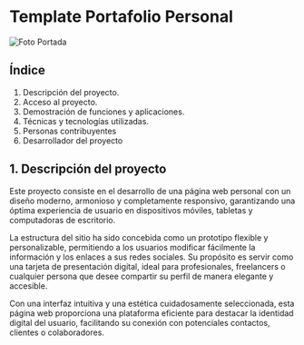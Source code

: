 # Template Portafolio Personal

![Foto Portada](https://github.com/user-attachments/assets/a91b63cc-ac84-4919-8954-ea030bd03840)


## Índice

1. Descripción del proyecto.
2. Acceso al proyecto.
3. Demostración de funciones y aplicaciones.
4. Técnicas y tecnologías utilizadas.
5. Personas contribuyentes
6. Desarrollador del proyecto

## 1. Descripción del proyecto

Este proyecto consiste en el desarrollo de una página web personal con un diseño moderno, armonioso y completamente responsivo, garantizando una óptima experiencia de usuario en dispositivos móviles, tabletas y computadoras de escritorio.<br>

La estructura del sitio ha sido concebida como un prototipo flexible y personalizable, permitiendo a los usuarios modificar fácilmente la información y los enlaces a sus redes sociales. Su propósito es servir como una tarjeta de presentación digital, ideal para profesionales, freelancers o cualquier persona que desee compartir su perfil de manera elegante y accesible.<br>

Con una interfaz intuitiva y una estética cuidadosamente seleccionada, esta página web proporciona una plataforma eficiente para destacar la identidad digital del usuario, facilitando su conexión con potenciales contactos, clientes o colaboradores.
